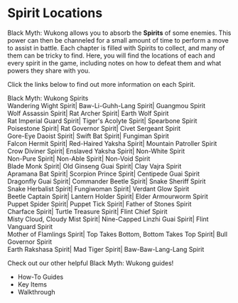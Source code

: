 # Spirit Locations

Black Myth: Wukong allows you to absorb the **Spirits** of some enemies. This power can then be channeled for a small amount of time to perform a move to assist in battle. Each chapter is filled with Spirits to collect, and many of them can be tricky to find. Here, you will find the locations of each and every spirit in the game, including notes on how to defeat them and what powers they share with you. 

Click the links below to find out more information on each Spirit. 

Black Myth: Wukong Spirits   
Wandering Wight Spirit| Baw-Li-Guhh-Lang Spirit| Guangmou Spirit  
Wolf Assassin Spirit| Rat Archer Spirit| Earth Wolf Spirit  
Rat Imperial Guard Spirit| Tiger's Acolyte Spirit| Spearbone Spirit  
Poisestone Spirit| Rat Governor Spirit| Civet Sergeant Spirit  
Gore-Eye Daoist Spirit| Swift Bat Spirit| Fungiman Spirit  
Falcon Hermit Spirit| Red-Haired Yaksha Spirit| Mountain Patroller Spirit  
Crow Diviner Spirit| Enslaved Yaksha Spirit| Non-White Spirit  
Non-Pure Spirit| Non-Able Spirit| Non-Void Spirit  
Blade Monk Spirit| Old Ginseng Guai Spirit| Clay Vajra Spirit  
Apramana Bat Spirit| Scorpion Prince Spirit| Centipede Guai Spirit  
Dragonfly Guai Spirit| Commander Beetle Spirit| Snake Sheriff Spirit  
Snake Herbalist Spirit| Fungiwoman Spirit| Verdant Glow Spirit  
Beetle Captain Spirit| Lantern Holder Spirit| Elder Armourworm Spirit  
Puppet Spider Spirit| Puppet Tick Spirit| Father of Stones Spirit  
Charface Spirit| Turtle Treasure Spirit| Flint Chief Spirit  
Misty Cloud, Cloudy Mist Spirit| Nine-Capped Linzhi Guai Spirit| Flint Vanguard Spirit  
Mother of Flamlings Spirit| Top Takes Bottom, Bottom Takes Top Spirit| Bull Governor Spirit  
Earth Rakshasa Spirit| Mad Tiger Spirit| Baw-Baw-Lang-Lang Spirit  
  
Check out our other helpful Black Myth: Wukong guides! 

  * How-To Guides
  * Key Items
  * Walkthrough

